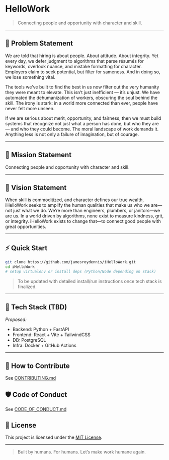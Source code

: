 # HelloWork

> Connecting people and opportunity with character and skill.

---

## 📌 Problem Statement
We are told that hiring is about people. About attitude. About integrity. Yet every day, we defer judgment to algorithms that parse résumés for keywords, overlook nuance, and mistake formatting for character. Employers claim to seek potential, but filter for sameness. And in doing so, we lose something vital.

The tools we’ve built to find the best in us now filter out the very humanity they were meant to elevate. This isn’t just inefficient — it’s unjust. We have automated the dehumanization of workers, obscuring the soul behind the skill. The irony is stark: in a world more connected than ever, people have never felt more unseen.

If we are serious about merit, opportunity, and fairness, then we must build systems that recognize not just what a person has done, but who they are — and who they could become. The moral landscape of work demands it. Anything less is not only a failure of imagination, but of courage.

---

## 🎯 Mission Statement
Connecting people and opportunity with character and skill.

---

## 🌅 Vision Statement
When skill is commoditized, and character defines our true wealth, iHelloWork seeks to amplify the human qualities that make us who we are—not just what we do. We’re more than engineers, plumbers, or janitors—we are us. In a world driven by algorithms, none exist to measure kindness, grit, or integrity. iHelloWork exists to change that—to connect good people with great opportunities.

---

## ⚡ Quick Start
```bash
git clone https://github.com/jamesroydennis/iHelloWork.git
cd iHelloWork
# setup virtualenv or install deps (Python/Node depending on stack)
```

> To be updated with detailed install/run instructions once tech stack is finalized.

---

## 🧰 Tech Stack (TBD)
_Proposed:_
- Backend: Python + FastAPI
- Frontend: React + Vite + TailwindCSS
- DB: PostgreSQL
- Infra: Docker + GitHub Actions

---

## 🤝 How to Contribute
See [CONTRIBUTING.md](CONTRIBUTING.md)

## 🛡 Code of Conduct
See [CODE_OF_CONDUCT.md](CODE_OF_CONDUCT.md)

## 📜 License
This project is licensed under the [MIT License](LICENSE).

---

> Built by humans. For humans. Let’s make work humane again.
